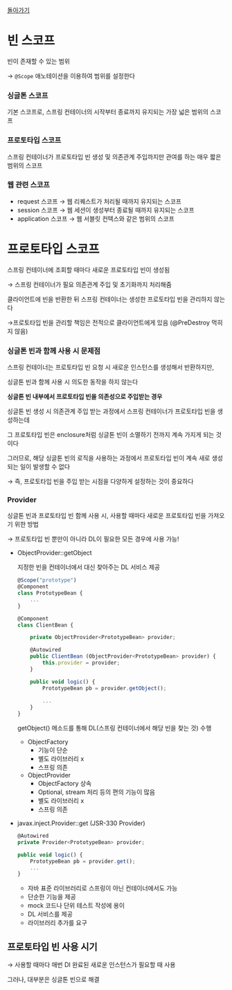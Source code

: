 [돌아가기](./README.md)

# 빈 스코프

빈이 존재할 수 있는 범위

→ `@Scope` 애노테이션을 이용하여 범위를 설정한다

### 싱글톤 스코프

기본 스코프로, 스프링 컨테이너의 시작부터 종료까지 유지되는 가장 넓은 범위의 스코프

### 프로토타입 스코프

스프링 컨테이너가 프로토타입 빈 생성 및 의존관계 주입까지만 관여를 하는 매우 짧은 범위의 스코프

### 웹 관련 스코프

- request 스코프 → 웹 리퀘스트가 처리될 때까지 유지되는 스코프
- session 스코프 → 웹 세션이 생성부터 종료될 때까지 유지되는 스코프
- application 스코프 → 웹 서블릿 컨텍스와 같은 범위의 스코프

# 프로토타입 스코프

스프링 컨테이너에 조회할 때마다 새로운 프로토타입 빈이 생성됨

→ 스프링 컨테이너가 필요 의존관계 주입 및 초기화까지 처리해줌

클라이언트에 빈을 반환한 뒤 스프링 컨테이너는 생성한 프로토타입 빈을 관리하지 않는다

→프로토타입 빈을 관리할 책임은 전적으로 클라이언트에게 있음 (@PreDestroy 먹히지 않음)

### 싱글톤 빈과 함께 사용 시 문제점

스프링 컨테이너는 프로토타입 빈 요청 시 새로운 인스턴스를 생성해서 반환하지만,

싱글톤 빈과 함께 사용 시 의도한 동작을 하지 않는다

**싱글톤 빈 내부에서 프로토타입 빈을 의존성으로 주입받는 경우**

싱글톤 빈 생성 시 의존관계 주입 받는 과정에서 스프링 컨테이너가 프로토타입 빈을 생성하는데

그 프로토타입 빈은 enclosure처럼 싱글톤 빈이 소멸하기 전까지 계속 가지게 되는 것이다

그러므로, 해당 싱글톤 빈의 로직을 사용하는 과정에서 프로토타입 빈이 계속 새로 생성되는 일이 발생할 수 없다

→ 즉, 프로토타입 빈을 주입 받는 시점을 다양하게 설정하는 것이 중요하다

### Provider

싱글톤 빈과 프로토타입 빈 함께 사용 시, 사용할 때마다 새로운 프로토타입 빈을 가져오기 위한 방법

→ 프로토타입 빈 뿐만이 아니라 DL이 필요한 모든 경우에 사용 가능!

- ObjectProvider::getObject

    지정한 빈을 컨테이너에서 대신 찾아주는 DL 서비스 제공

    ```jsx
    @Scope("prototype")
    @Component
    class PrototypeBean {
    	...
    }

    @Component
    class ClientBean {

    	private ObjectProvider<PrototypeBean> provider;

    	@Autowired
    	public ClientBean (ObjectProvider<PrototypeBean> provider) {
    		this.provider = provider;
    	}

    	public void logic() {
    		PrototypeBean pb = provider.getObject();
    		
    		...
    	}
    }
    ```

    getObject() 메소드를 통해 DL(스프링 컨테이너에서 해당 빈을 찾는 것) 수행

    - ObjectFactory
        - 기능이 단순
        - 별도 라이브러리 x
        - 스프링 의존
    - ObjectProvider
        - ObjectFactory 상속
        - Optional, stream 처리 등의 편의 기능이 많음
        - 별도 라이브러리 x
        - 스프링 의존

- javax.inject.Provider::get (JSR-330 Provider)

    ```jsx
    @Autowired
    private Provider<PrototypeBean> provider;

    public void logic() {
    	PrototypeBean pb = provider.get();
    	...
    }
    ```

    - 자바 표준 라이브러리로 스프링이 아닌 컨테이너에서도 가능
    - 단순한 기능을 제공
    - mock 코드나 단위 테스트 작성에 용이
    - DL 서비스를 제공
    - 라이브러리 추가를 요구

## 프로토타입 빈 사용 시기

→ 사용할 때마다 매번 DI 완료된 새로운 인스턴스가 필요할 때 사용

그러나, 대부분은 싱글톤 빈으로 해결

